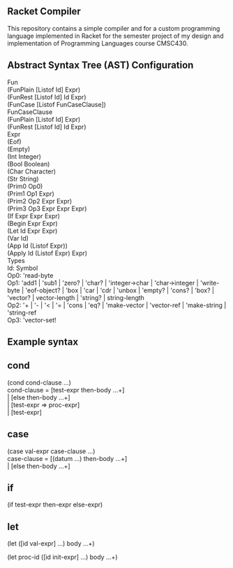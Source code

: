 ## Racket Compiler

This repository contains a simple compiler and for a custom programming language implemented in Racket for the semester project of my design and implementation of Programming Languages course CMSC430.

## Abstract Syntax Tree (AST) Configuration

Fun<br>
(FunPlain [Listof Id] Expr)<br>
(FunRest [Listof Id] Id Expr)<br>
(FunCase [Listof FunCaseClause])<br>
FunCaseClause<br>
(FunPlain [Listof Id] Expr)<br>
(FunRest [Listof Id] Id Expr)<br>
Expr<br>
(Eof)<br>
(Empty)<br>
(Int Integer)<br>
(Bool Boolean)<br>
(Char Character)<br>
(Str String)<br>
(Prim0 Op0)<br>
(Prim1 Op1 Expr)<br>
(Prim2 Op2 Expr Expr)<br>
(Prim3 Op3 Expr Expr Expr)<br>
(If Expr Expr Expr)<br>
(Begin Expr Expr)<br>
(Let Id Expr Expr)<br>
(Var Id)<br>
(App Id (Listof Expr))<br>
(Apply Id (Listof Expr) Expr)<br>
Types<br>
Id: Symbol<br>
Op0: 'read-byte<br>
Op1: 'add1 | 'sub1 | 'zero? | 'char? | 'integer->char | 'char->integer | 'write-byte | 'eof-object? | 'box | 'car | 'cdr | 'unbox | 'empty? | 'cons? | 'box? | 'vector? | vector-length | 'string? | string-length<br>
Op2: '+ | '- | '< | '= | 'cons | 'eq? | 'make-vector | 'vector-ref | 'make-string | 'string-ref<br>
Op3: 'vector-set!<br>

## Example syntax

## cond
(cond cond-clause ...) <br>
cond-clause	 	=	 	[test-expr then-body ...+]<br>
 	 	|	 	[else then-body ...+]<br>
 	 	|	 	[test-expr => proc-expr]<br>
 	 	|	 	[test-expr]<br>

## case
(case val-expr case-clause ...) <br>
case-clause	 	=	 	[(datum ...) then-body ...+]<br>
 	 	|	 	[else then-body ...+]<br>

## if
(if test-expr then-expr else-expr) <br>

## let
(let ([id val-expr] ...) body ...+) <br>

(let proc-id ([id init-expr] ...) body ...+) <br>
